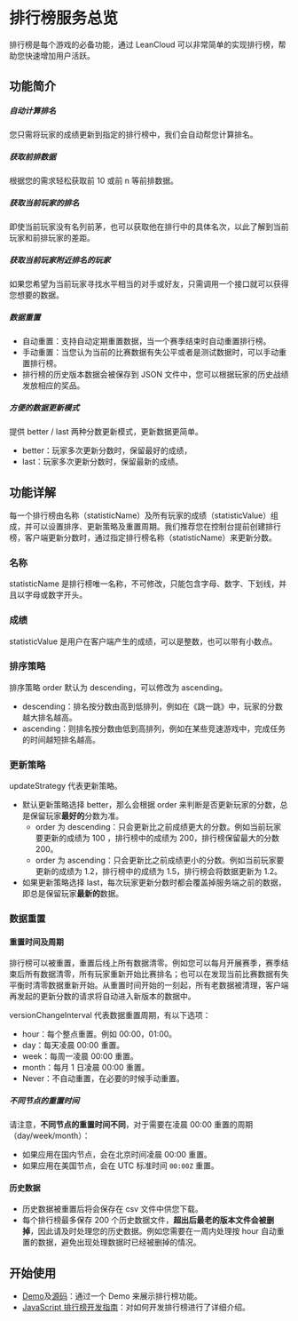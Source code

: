 # 排行榜服务总览

排行榜是每个游戏的必备功能，通过 LeanCloud 可以非常简单的实现排行榜，帮助您快速增加用户活跃。


## 功能简介
##### 自动计算排名
您只需将玩家的成绩更新到指定的排行榜中，我们会自动帮您计算排名。

##### 获取前排数据
根据您的需求轻松获取前 10 或前 n 等前排数据。

##### 获取当前玩家的排名
即使当前玩家没有名列前茅，也可以获取他在排行中的具体名次，以此了解到当前玩家和前排玩家的差距。

##### 获取当前玩家附近排名的玩家
如果您希望为当前玩家寻找水平相当的对手或好友，只需调用一个接口就可以获得您想要的数据。

##### 数据重置
* 自动重置：支持自动定期重置数据，当一个赛季结束时自动重置排行榜。
* 手动重置：当您认为当前的比赛数据有失公平或者是测试数据时，可以手动重置排行榜。
* 排行榜的历史版本数据会被保存到 JSON 文件中，您可以根据玩家的历史战绩发放相应的奖品。

##### 方便的数据更新模式
提供 better / last 两种分数更新模式，更新数据更简单。

* better：玩家多次更新分数时，保留最好的成绩，
* last：玩家多次更新分数时，保留最新的成绩。

## 功能详解

每一个排行榜由名称（statisticName）及所有玩家的成绩（statisticValue）组成，并可以设置排序、更新策略及重置周期。我们推荐您在控制台提前创建排行榜，客户端更新分数时，通过指定排行榜名称（statisticName）来更新分数。

### 名称
statisticName 是排行榜唯一名称，不可修改，只能包含字母、数字、下划线，并且以字母或数字开头。

### 成绩
statisticValue 是用户在客户端产生的成绩，可以是整数，也可以带有小数点。

### 排序策略
排序策略 order 默认为 descending，可以修改为 ascending。
* descending：排名按分数由高到低排列，例如在《跳一跳》中，玩家的分数越大排名越高。
* ascending：则排名按分数由低到高排列，例如在某些竞速游戏中，完成任务的时间越短排名越高。

### 更新策略
updateStrategy 代表更新策略。

* 默认更新策略选择 better，那么会根据 order 来判断是否更新玩家的分数，总是保留玩家**最好的**分数为准。
  * order 为 descending：只会更新比之前成绩更大的分数。例如当前玩家要更新的成绩为 100 ，排行榜中的成绩为 200，排行榜保留最大的分数 200。
  * order 为 ascending：只会更新比之前成绩更小的分数。例如当前玩家要更新的成绩为 1.2，排行榜中的成绩为 1.5，排行榜会将数据更新为 1.2。
* 如果更新策略选择 last，每次玩家更新分数时都会覆盖掉服务端之前的数据，即总是保留玩家**最新的**数据。

### 数据重置
#### 重置时间及周期
排行榜可以被重置，重置后线上所有数据清零。例如您可以每月开展赛季，赛季结束后所有数据清零，所有玩家重新开始比赛排名；也可以在发现当前比赛数据有失平衡时清零数据重新开始。从重置时间开始的一刻起，所有老数据被清理，客户端再发起的更新分数的请求将自动进入新版本的数据中。

versionChangeInterval 代表数据重置周期，有以下选项：
* hour：每个整点重置。例如 00:00，01:00。
* day：每天凌晨 00:00 重置。
* week：每周一凌晨 00:00 重置。
* month：每月 1 日凌晨 00:00 重置。
* Never：不自动重置，在必要的时候手动重置。

##### 不同节点的重置时间
请注意，**不同节点的重置时间不同**，对于需要在凌晨 00:00 重置的周期（day/week/month）：

* 如果应用在国内节点，会在北京时间凌晨 00:00 重置。
* 如果应用在美国节点，会在 UTC 标准时间 `00:00Z` 重置。


#### 历史数据
* 历史数据被重置后将会保存在 csv 文件中供您下载。
* 每个排行榜最多保存 200 个历史数据文件，**超出后最老的版本文件会被删掉**，因此请及时处理您的历史数据。例如您需要在一周内处理按 hour 自动重置的数据，避免出现处理数据时已经被删掉的情况。

## 开始使用
* [Demo](https://leancloud.github.io/javascript-sdk/demo/leaderboard/)及[源码](https://github.com/leancloud/javascript-sdk/blob/master/demo/leaderboard/)：通过一个 Demo 来展示排行榜功能。
* [JavaScript 排行榜开发指南](leaderboard_guide-js.html)：对如何开发排行榜进行了详细介绍。
